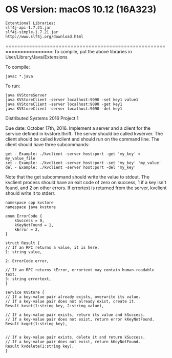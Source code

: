 OS Version: macOS 10.12 (16A323)
=====================================================================
	Extentional Libraries: 
	slf4j-api-1.7.21.jar    
	slf4j-simple-1.7.21.jar
	http://www.slf4j.org/download.html
======================================================================
To compile, put the above libraries in User/Library/Java/Extensions

To compile:

	javac *.java

To run:

	java KVStoreServer
	java KVStoreClient -server localhost:9090 -set key1 value1
	java KVStoreClient -server localhost:9090 -get key1
	java KVStoreClient -server localhost:9090 -del key1




Distributed Systems 2016 Project 1

Due date: October 17th, 2016. Implement a server and a client for the service defined in kvstore.thrift. The server should be called kvserver. The client should be called kvclient and should run on the command line. The client should have three subcommands:

	get - Example: ./kvclient -server host:port -get 'my_key' > my_value_file
	set - Example: ./kvclient -server host:port -set 'my_key' 'my_value'
	del - Example: ./kvclient -server host:port -del 'my_key'

Note that the get subcommand should write the value to stdout. The kvclient process should have an exit code of zero on success, 1 if a key isn't found, and 2 on other errors. If errortext is returned from the server, kvclient should write it to stderr.

	namespace cpp kvstore
	namespace java kvstore
	
	enum ErrorCode {
    	kSuccess = 0,
    	kKeyNotFound = 1,
    	kError = 2,
	}

	struct Result {
  	// If an RPC returns a value, it is here.
  	1: string value,

  	2: ErrorCode error,

  	// If an RPC returns kError, errortext may contain human-readable text.
  	3: string errortext,
	}

	service KVStore {
   	// If a key-value pair already exists, overwrite its value.
   	// If a key-value pair does not already exist, create it.
   	Result kvset(1:string key, 2:string value),

   	// If a key-value pair exists, return its value and kSuccess.
   	// If a key-value pair does not exist, return error kKeyNotFound.
   	Result kvget(1:string key),


   	// If a key-value pair exists, delete it and return kSuccess.
   	// If a key-value pair does not exist, return kKeyNotFound.
   	Result kvdelete(1:string key),
	}

